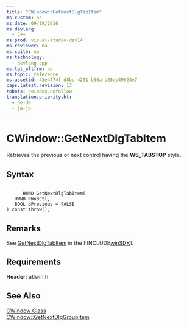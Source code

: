 ```yaml
---
title: "CWindow::GetNextDlgTabItem"
ms.custom: na
ms.date: 09/19/2016
ms.devlang: 
  - C++
ms.prod: visual-studio-dev14
ms.reviewer: na
ms.suite: na
ms.technology: 
  - devlang-cpp
ms.tgt_pltfrm: na
ms.topic: reference
ms.assetid: 43e4774f-d8bc-4251-b36a-b28eb49023e7
caps.latest.revision: 13
robots: noindex,nofollow
translation.priority.ht: 
  - de-de
  - ja-jp
---
```

# CWindow::GetNextDlgTabItem
Retrieves the previous or next control having the **WS_TABSTOP** style.  
  
## Syntax  
  
```  
  
      HWND GetNextDlgTabItem(  
   HWND hWndCtl,  
   BOOL bPrevious = FALSE   
) const throw();  
```  
  
## Remarks  
 See [GetNextDlgTabItem](http://msdn.microsoft.com/library/windows/desktop/ms645495) in the [!INCLUDE[winSDK](../vs140/includes/winSDK_md.md)].  
  
## Requirements  
 **Header:** atlwin.h  
  
## See Also  
 [CWindow Class](../vs140/CWindow-Class.md)   
 [CWindow::GetNextDlgGroupItem](../vs140/CWindow--GetNextDlgGroupItem.md)